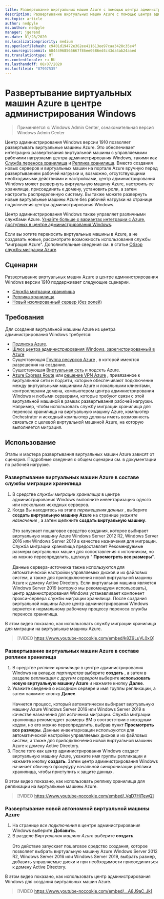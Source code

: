 ```yaml
---
title: Развертывание виртуальных машин Azure с помощью центра администрирования Windows
description: Развертывание виртуальных машин Azure с помощью центра администрирования Windows. Настройка виртуальных машин Azure в составе управляемых сценариев центра администрирования Windows.
ms.topic: article
author: nedpyle
ms.author: nedpyle
manager: jgerend
ms.date: 01/28/2020
ms.localizationpriority: medium
ms.openlocfilehash: c9401d19472e362ee411613ee97caa3428c35e4f
ms.sourcegitcommit: 68444968565667f86ee0586ed4c43da4ab24aaed
ms.translationtype: MT
ms.contentlocale: ru-RU
ms.lasthandoff: 08/07/2020
ms.locfileid: "87997535"
---
```

# <a name="deploy-azure-virtual-machines-from-within-windows-admin-center"></a>Развертывание виртуальных машин Azure в центре администрирования Windows

>Применяется к: Windows Admin Center, ознакомительная версия Windows Admin Center

Центр администрирования Windows версии 1910 позволяет развертывать виртуальные машины Azure. Это обеспечивает интеграцию развертывания виртуальной машины с управляемыми рабочими нагрузками центра администрирования Windows, такими как [Служба переноса хранилища](../../../storage/storage-migration-service/overview.md) и [Реплика хранилища](../../../storage/storage-replica/storage-replica-overview.md). Вместо создания новых серверов и виртуальных машин на портале Azure вручную перед развертыванием рабочей нагрузки и, возможно, отсутствующими необходимыми действиями и настройками, центр администрирования Windows может развернуть виртуальную машину Azure, настроить ее хранилище, присоединить к домену, установить роли, а затем настроить распределенную систему. Вы также можете развернуть новые виртуальные машины Azure без рабочей нагрузки на странице подключения центра администрирования Windows.

Центр администрирования Windows также управляет различными службами Azure. [Узнайте больше о вариантах интеграции с Azure, доступных в центре администрирования Windows](./index.md).

Если вы хотите переносить виртуальные машины в Azure, а не создавать новые, рассмотрите возможность использования службы "миграция Azure". Дополнительные сведения см. в статье [Обзор службы миграции Azure](https://go.microsoft.com/fwlink/?linkid=2056064).

## <a name="scenarios"></a>Сценарии

Развертывание виртуальных машин Azure в центре администрирования Windows версии 1910 поддерживает следующие сценарии.

- [Служба миграции хранилища](../../../storage/storage-migration-service/overview.md)
- [Реплика хранилища](../../../storage/storage-replica/storage-replica-overview.md)
- [Новый изолированный сервер (без ролей)](index.md#extend-on-premises-capacity-with-azure)

## <a name="requirements"></a>Требования

Для создания виртуальной машины Azure из центра администрирования Windows требуется:

- [Подписка Azure](https://azure.microsoft.com).
- [Шлюз центра администрирования Windows, зарегистрированный в Azure](azure-integration.md)
- Существующая [Группа ресурсов Azure](/azure/azure-resource-manager/management/overview) , в которой имеются разрешения на создание.
- Существующая [Виртуальная сеть](/azure/virtual-network/virtual-networks-overview) и подсеть Azure.
- [Azure Express Route](https://azure.microsoft.com/services/expressroute/) или [решение VPN Azure](https://azure.microsoft.com/services/vpn-gateway/) , привязанное к виртуальной сети и подсети, которые обеспечивают подключение между виртуальными машинами Azure и локальными клиентами, контроллерами домена, компьютером центра администрирования Windows и любыми серверами, которые требуют связи с этой виртуальной машиной в рамках развертывания рабочей нагрузки. Например, чтобы использовать службу миграции хранилища для переноса хранилища на виртуальную машину Azure, компьютер Orchestrator и исходный компьютер должны иметь возможность связаться с целевой виртуальной машиной Azure, на которую выполняется миграция.

## <a name="usage"></a>Использование

Этапы и мастера развертывания виртуальных машин Azure зависят от сценария. Подробные сведения о общем сценарии см. в документации по рабочей нагрузке.

### <a name="deploying-azure-vms-as-part-of-storage-migration-service"></a>Развертывание виртуальных машин Azure в составе службы миграции хранилища

1. В средстве *службы миграции хранилища* в центре администрирования Windows выполните инвентаризацию одного или нескольких исходных серверов.
2. Когда Вы находитесь на этапе *перемещения данных* , выберите **создать виртуальную машину Azure** на странице *укажите назначение* , а затем щелкните **создать виртуальную машину**.<br><br>
Это запускает пошаговое средство создания, которое выбирает виртуальную машину Azure Windows Server 2012 R2, Windows Server 2016 или Windows Server 2019 в качестве назначения для миграции. Служба миграции хранилища предоставляет Рекомендуемые размеры виртуальных машин для сопоставления с источником, но их можно переопределить, щелкнув " **Просмотреть все размеры**".
<br><br>Данные сервера-источника также используются для автоматической настройки управляемых дисков и их файловых систем, а также для приподключения новой виртуальной машины Azure к домену Active Directory. Если виртуальная машина является Windows Server 2019 (которую мы рекомендуем использовать), центр администрирования Windows устанавливает компонент прокси-сервера службы миграции хранилища. После создания виртуальной машины Azure центр администрирования Windows вернется к нормальному рабочему процессу переноса службы переноса хранилища.

В этом видео показано, как использовать службу миграции хранилища для миграции на виртуальные машины Azure.

> [!VIDEO https://www.youtube-nocookie.com/embed/k8Z9LuVL0xQ]

### <a name="deploying-azure-vms-as-part-of-storage-replica"></a>Развертывание виртуальных машин Azure в составе реплики хранилища

1. В средстве *реплики хранилища* в центре администрирования Windows на вкладке *партнерства* выберите **создать** , а затем в разделе *репликация с другим сервером* выберите **использовать новую виртуальную машину Azure** и нажмите кнопку **Далее**.
2. Укажите сведения о исходном сервере и имя группы репликации, а затем нажмите кнопку **Далее**.<br><br>
Начнется процесс, который автоматически выбирает виртуальную машину Azure Windows Server 2016 или Windows Server 2019 в качестве назначения для источника миграции. Служба миграции хранилища рекомендует размеры ВМ в соответствии с исходным кодом, но его можно переопределить, выбрав пункт **Просмотреть все размеры**. Данные инвентаризации используются для автоматической настройки управляемых дисков и их файловых систем, а также для приподключения новой виртуальной машины Azure к домену Active Directory.
3. После того как центр администрирования Windows создаст виртуальную машину Azure, укажите имя группы репликации и нажмите кнопку **создать**. Затем центр администрирования Windows начинает обычную процедуру начальной синхронизации реплики хранилища, чтобы приступить к защите данных.

В этом видео показано, как использовать реплику хранилища для репликации на виртуальные машины Azure.

> [!VIDEO https://www.youtube-nocookie.com/embed/_VqD7HjTewQ]

### <a name="deploying-a-new-standalone-azure-vm"></a>Развертывание новой автономной виртуальной машины Azure

1. На странице *все подключения* в центре администрирования Windows выберите **Добавить**.
2. В разделе *Виртуальная машина Azure* выберите **создать**.<br><br> Это действие запускает пошаговое средство создания, которое позволяет выбрать виртуальную машину Azure Windows Server 2012 R2, Windows Server 2016 или Windows Server 2019, выбрать размер, добавить управляемые диски и при необходимости присоединиться к домену Active Directory.

В этом видео показано, как использовать центр администрирования Windows для создания виртуальных машин Azure.

> [!VIDEO https://www.youtube-nocookie.com/embed/__A8J9aC_Jk]